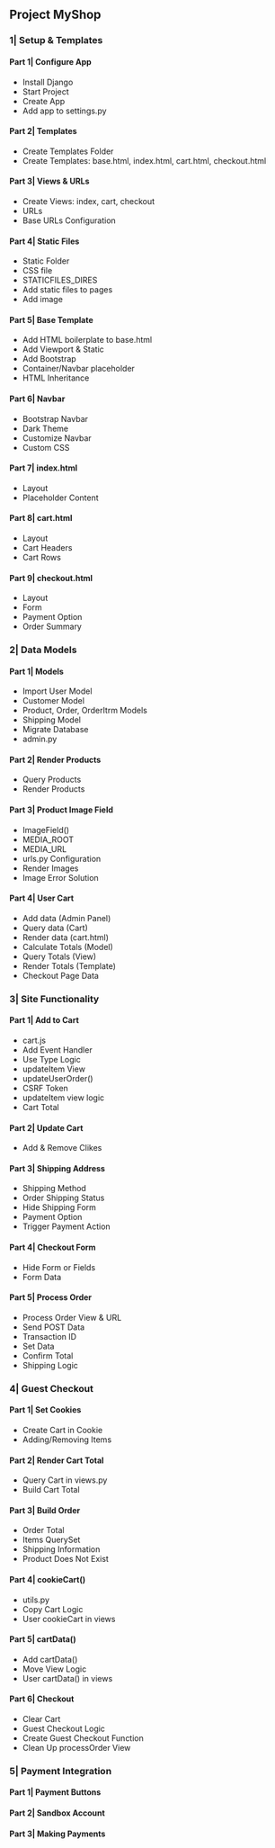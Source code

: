 ## Project MyShop

### 1| Setup & Templates
#### Part 1| Configure App
- Install Django
- Start Project
- Create App
- Add app to settings.py
#### Part 2| Templates
- Create Templates Folder
- Create Templates: base.html, index.html, cart.html, checkout.html
#### Part 3| Views & URLs
- Create Views: index, cart, checkout
- URLs
- Base URLs Configuration
#### Part 4| Static Files
- Static Folder
- CSS file
- STATICFILES_DIRES
- Add static files to pages
- Add image
#### Part 5| Base Template
- Add HTML boilerplate to base.html
- Add Viewport & Static
- Add Bootstrap
- Container/Navbar placeholder
- HTML Inheritance
#### Part 6| Navbar
- Bootstrap Navbar
- Dark Theme
- Customize Navbar
- Custom CSS
#### Part 7| index.html
- Layout
- Placeholder Content
#### Part 8| cart.html
- Layout
- Cart Headers
- Cart Rows
#### Part 9| checkout.html
- Layout
- Form
- Payment Option
- Order Summary

### 2| Data Models
#### Part 1| Models
- Import User Model
- Customer Model
- Product, Order, OrderItrm Models
- Shipping Model
- Migrate Database
- admin.py
#### Part 2| Render Products
- Query Products
- Render Products
#### Part 3| Product Image Field
- ImageField()
- MEDIA_ROOT
- MEDIA_URL
- urls.py Configuration
- Render Images
- Image Error Solution
#### Part 4| User Cart
- Add data (Admin Panel)
- Query data (Cart)
- Render data (cart.html)
- Calculate Totals (Model)
- Query Totals (View)
- Render Totals (Template)
- Checkout Page Data

### 3| Site Functionality
#### Part 1| Add to Cart
- cart.js
- Add Event Handler
- Use Type Logic
- updateItem View
- updateUserOrder()
- CSRF Token
- updateItem view logic
- Cart Total
#### Part 2| Update Cart
- Add & Remove Clikes
#### Part 3| Shipping Address
- Shipping Method
- Order Shipping Status
- Hide Shipping Form
- Payment Option
- Trigger Payment Action
#### Part 4| Checkout Form
- Hide Form or Fields
- Form Data
#### Part 5| Process Order
- Process Order View & URL
- Send POST Data
- Transaction ID
- Set Data
- Confirm Total
- Shipping Logic

### 4| Guest Checkout
#### Part 1| Set Cookies
- Create Cart in Cookie
- Adding/Removing Items
#### Part 2| Render Cart Total
- Query Cart in views.py
- Build Cart Total
#### Part 3| Build Order
- Order Total
- Items QuerySet
- Shipping Information
- Product Does Not Exist
#### Part 4| cookieCart()
- utils.py
- Copy Cart Logic
- User cookieCart in views
#### Part 5| cartData()
- Add cartData()
- Move View Logic
- User cartData() in views
#### Part 6| Checkout
- Clear Cart
- Guest Checkout Logic
- Create Guest Checkout Function
- Clean Up processOrder View

### 5| Payment Integration
#### Part 1| Payment Buttons
#### Part 2| Sandbox Account
#### Part 3| Making Payments